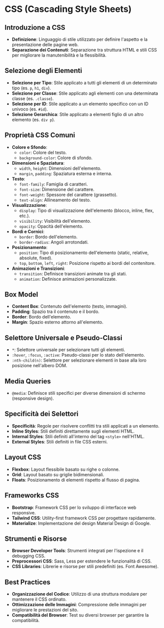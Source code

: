 # CSS (Cascading Style Sheets)

## Introduzione a CSS
- **Definizione**: Linguaggio di stile utilizzato per definire l'aspetto e la presentazione delle pagine web.
- **Separazione dei Contenuti**: Separazione tra struttura HTML e stili CSS per migliorare la manutenibilità e la flessibilità.

## Selezione degli Elementi
- **Selezione per Tipo**: Stile applicato a tutti gli elementi di un determinato tipo (es. `p`, `h1`, `div`).
- **Selezione per Classe**: Stile applicato agli elementi con una determinata classe (es. `.classe`).
- **Selezione per ID**: Stile applicato a un elemento specifico con un ID univoco (es. `#id`).
- **Selezione Gerarchica**: Stile applicato a elementi figlio di un altro elemento (es. `div p`).

## Proprietà CSS Comuni
- **Colore e Sfondo**:
    - `color`: Colore del testo.
    - `background-color`: Colore di sfondo.
- **Dimensioni e Spaziatura**:
    - `width`, `height`: Dimensioni dell'elemento.
    - `margin`, `padding`: Spaziatura esterna e interna.
- **Testo**:
    - `font-family`: Famiglia di caratteri.
    - `font-size`: Dimensione del carattere.
    - `font-weight`: Spessore del carattere (grassetto).
    - `text-align`: Allineamento del testo.
- **Visualizzazione**:
    - `display`: Tipo di visualizzazione dell'elemento (blocco, inline, flex, etc.).
    - `visibility`: Visibilità dell'elemento.
    - `opacity`: Opacità dell'elemento.
- **Bordi e Cornici**:
    - `border`: Bordo dell'elemento.
    - `border-radius`: Angoli arrotondati.
- **Posizionamento**:
    - `position`: Tipo di posizionamento dell'elemento (static, relative, absolute, fixed).
    - `top`, `bottom`, `left`, `right`: Posizione rispetto ai bordi del contenitore.
- **Animazioni e Transizioni**:
    - `transition`: Definisce transizioni animate tra gli stati.
    - `animation`: Definisce animazioni personalizzate.

## Box Model
- **Content Box**: Contenuto dell'elemento (testo, immagini).
- **Padding**: Spazio tra il contenuto e il bordo.
- **Border**: Bordo dell'elemento.
- **Margin**: Spazio esterno attorno all'elemento.

## Selettore Universale e Pseudo-Classi
- `*`: Selettore universale per selezionare tutti gli elementi.
- `:hover`, `:focus`, `:active`: Pseudo-classi per lo stato dell'elemento.
- `:nth-child(n)`: Selettore per selezionare elementi in base alla loro posizione nell'albero DOM.

## Media Queries
- `@media`: Definisce stili specifici per diverse dimensioni di schermo (responsive design).

## Specificità dei Selettori
- **Specificità**: Regole per risolvere conflitti tra stili applicati a un elemento.
- **Inline Styles**: Stili definiti direttamente sugli elementi HTML.
- **Internal Styles**: Stili definiti all'interno del tag `<style>` nell'HTML.
- **External Styles**: Stili definiti in file CSS esterni.

## Layout CSS
- **Flexbox**: Layout flessibile basato su righe o colonne.
- **Grid**: Layout basato su griglie bidimensionali.
- **Floats**: Posizionamento di elementi rispetto al flusso di pagina.

## Frameworks CSS
- **Bootstrap**: Framework CSS per lo sviluppo di interfacce web responsive.
- **Tailwind CSS**: Utility-first framework CSS per progettare rapidamente.
- **Materialize**: Implementazione del design Material Design di Google.

## Strumenti e Risorse
- **Browser Developer Tools**: Strumenti integrati per l'ispezione e il debugging CSS.
- **Preprocessori CSS**: Sass, Less per estendere le funzionalità di CSS.
- **CSS Libraries**: Librerie e risorse per stili predefiniti (es. Font Awesome).

## Best Practices
- **Organizzazione del Codice**: Utilizzo di una struttura modulare per mantenere il CSS ordinato.
- **Ottimizzazione delle Immagini**: Compressione delle immagini per migliorare le prestazioni del sito.
- **Compatibilità del Browser**: Test su diversi browser per garantire la compatibilità.